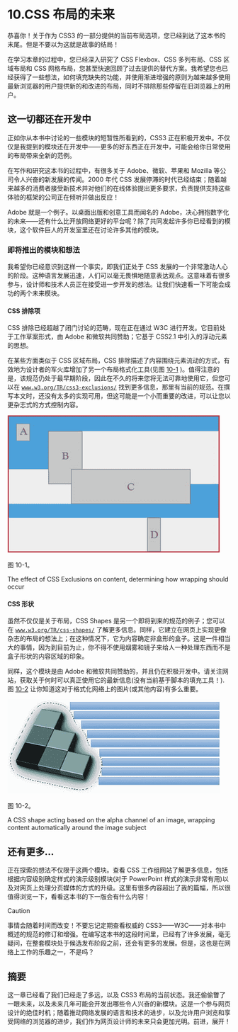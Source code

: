 # 10.CSS 布局的未来

恭喜你！关于作为 CSS3 的一部分提供的当前布局选项，您已经到达了这本书的末尾。但是不要以为这就是故事的结局！

在学习本章的过程中，您已经深入研究了 CSS Flexbox、CSS 多列布局、CSS 区域布局和 CSS 网格布局，您甚至快速回顾了过去提供的替代方案。我希望您也已经获得了一些想法，如何填充缺失的功能，并使用渐进增强的原则为越来越多使用最新浏览器的用户提供新的和改进的布局，同时不排除那些停留在旧浏览器上的用户。

## 这一切都还在开发中

正如你从本书中讨论的一些模块的短暂性所看到的，CSS3 正在积极开发中。不仅仅是我提到的模块还在开发中——更多的好东西正在开发中，可能会给你日常使用的布局带来全新的范例。

在写作和研究这本书的过程中，有很多关于 Adobe、微软、苹果和 Mozilla 等公司令人兴奋的新发展的传闻。2000 年代 CSS 发展停滞的时代已经结束；随着越来越多的消费者接受新技术并对他们的在线体验提出更多要求，负责提供支持这些体验的框架的公司正在倾听并做出反应！

Adobe 就是一个例子。以桌面出版和创意工具而闻名的 Adobe，决心拥抱数字化的未来——还有什么比开放网络更好的平台呢？除了共同发起许多你已经看到的模块，这个软件巨人的开发室里还在讨论许多其他的模块。

### 即将推出的模块和想法

我希望你已经意识到这样一个事实，即我们正处于 CSS 发展的一个非常激动人心的阶段。这种语言发展迅速，人们可以毫无畏惧地随意表达观点。这意味着有很多参与，设计师和技术人员正在接受进一步开发的想法。让我们快速看一下可能会成功的两个未来模块。

#### CSS 排除项

CSS 排除已经超越了闭门讨论的范畴，现在正在通过 W3C 进行开发。它目前处于工作草案形式，由 Adobe 和微软共同赞助；它基于 CSS2.1 中引入的浮动元素的思想。

在某些方面类似于 CSS 区域布局，CSS 排除描述了内容围绕元素流动的方式，有效地为设计者的军火库增加了另一个布局格式化工具(见图 [10-1](#Fig1) )。值得注意的是，该规范仍处于最早期阶段，因此在不久的将来您将无法可靠地使用它，但您可以在 [`www.w3.org/TR/css3-exclusions/`](http://www.w3.org/TR/css3-exclusions/) 找到更多信息，那里有当前的规范。在撰写本文时，还没有太多的实现可用，但这可能是一个小而重要的改进，可以让您以更杂志式的方式控制内容。

![A320135_1_En_10_Fig1_HTML.jpg](img/A320135_1_En_10_Fig1_HTML.jpg)

图 10-1。

The effect of CSS Exclusions on content, determining how wrapping should occur

#### CSS 形状

虽然不仅仅是关于布局，CSS Shapes 是另一个即将到来的规范的例子；您可以在 [`www.w3.org/TR/css-shapes/`](http://www.w3.org/TR/css-shapes/) 了解更多信息。同样，它建立在网页上实现更像杂志的布局的想法上；在这种情况下，它为内容确定非盒形的盒子。这是一件相当大的事情，因为到目前为止，你不得不使用烟雾和镜子来给人一种处理东西而不是盒子形状的内容区域的印象。

同样，这个模块是由 Adobe 和微软共同赞助的，并且仍在积极开发中。请关注网站，获取关于何时可以真正使用它的最新信息(没有当前基于脚本的填充工具！).图 [10-2](#Fig2) 让你知道这对于格式化网络上的图片(或其他内容)有多么重要。

![A320135_1_En_10_Fig2_HTML.jpg](img/A320135_1_En_10_Fig2_HTML.jpg)

图 10-2。

A CSS shape acting based on the alpha channel of an image, wrapping content automatically around the image subject

## 还有更多…

正在探索的想法不仅限于这两个模块。查看 CSS 工作组网站了解更多信息，包括根据内容级别确定样式的演示级别模块(对于 PowerPoint 样式的演示非常有用)以及对网页上处理分页媒体的方式的升级。这里有很多内容超出了我的篇幅，所以很值得浏览一下，看看这本书的下一版会有什么内容！

Caution

事情会随着时间而改变！不要忘记定期查看权威的 CSS3——W3C——对本书中概述的规范的修订和增强。在编写这本书的这段时间里，已经有了许多发展，毫无疑问，在整套模块处于候选发布阶段之前，还会有更多的发展。但是，这也是在网络上工作的乐趣之一，不是吗？

## 摘要

这一章已经看了我们已经走了多远，以及 CSS3 布局的当前状态。我还偷偷瞥了一眼未来，以及未来几年可能会开发出哪些令人兴奋的新模块。这是一个参与网页设计的绝佳时机；随着推动网络发展的语言和技术的进步，以及允许用户浏览和享受网络的浏览器的进步，我们作为网页设计师的未来只会更加光明。前进，展开！